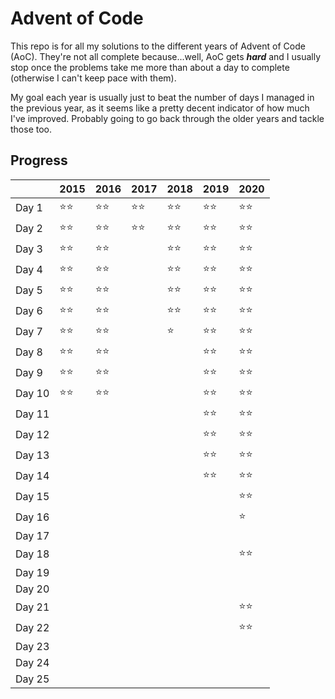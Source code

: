 # Advent of Code
This repo is for all my solutions to the different years of Advent of Code (AoC). They're not all complete because...well, AoC gets ***hard*** and I usually stop once the problems take me more than about a day to complete (otherwise I can't keep pace with them).

My goal each year is usually just to beat the number of days I managed in the previous year, as it seems like a pretty decent indicator of how much I've improved. Probably going to go back through the older years and tackle those too.

## Progress

|        | 2015 | 2016 | 2017 | 2018 | 2019 | 2020 |
| ------ | ---- | ---- | ---- | ---- | ---- | ---- |
| Day 1  | ⭐⭐   | ⭐⭐   | ⭐⭐   | ⭐⭐   | ⭐⭐   | ⭐⭐   |
| Day 2  | ⭐⭐   | ⭐⭐   | ⭐⭐   | ⭐⭐   | ⭐⭐   | ⭐⭐   |
| Day 3  | ⭐⭐   | ⭐⭐   |      | ⭐⭐   | ⭐⭐   | ⭐⭐   |
| Day 4  | ⭐⭐   | ⭐⭐   |      | ⭐⭐   | ⭐⭐   | ⭐⭐   |
| Day 5  | ⭐⭐   | ⭐⭐   |      | ⭐⭐   | ⭐⭐   | ⭐⭐   |
| Day 6  | ⭐⭐   | ⭐⭐   |      | ⭐⭐   | ⭐⭐   | ⭐⭐   |
| Day 7  | ⭐⭐   | ⭐⭐   |      | ⭐    | ⭐⭐   | ⭐⭐   |
| Day 8  | ⭐⭐   | ⭐⭐   |      |      | ⭐⭐   | ⭐⭐   |
| Day 9  | ⭐⭐   | ⭐⭐   |      |      | ⭐⭐   | ⭐⭐   |
| Day 10 | ⭐⭐   | ⭐⭐   |      |      | ⭐⭐   | ⭐⭐   |
| Day 11 |      |      |      |      | ⭐⭐   | ⭐⭐   |
| Day 12 |      |      |      |      | ⭐⭐   | ⭐⭐   |
| Day 13 |      |      |      |      | ⭐⭐   | ⭐⭐   |
| Day 14 |      |      |      |      | ⭐⭐   | ⭐⭐   |
| Day 15 |      |      |      |      |      | ⭐⭐   |
| Day 16 |      |      |      |      |      | ⭐    |
| Day 17 |      |      |      |      |      |      |
| Day 18 |      |      |      |      |      | ⭐⭐   |
| Day 19 |      |      |      |      |      |      |
| Day 20 |      |      |      |      |      |      |
| Day 21 |      |      |      |      |      | ⭐⭐   |
| Day 22 |      |      |      |      |      | ⭐⭐   |
| Day 23 |      |      |      |      |      |      |
| Day 24 |      |      |      |      |      |      |
| Day 25 |      |      |      |      |      |      |

